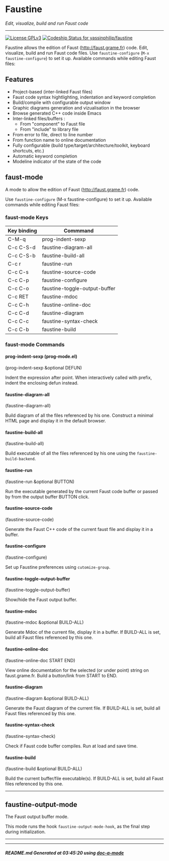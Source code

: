 # Faustine
 *Edit, visualize, build and run Faust code*
___
[![License GPLv3](https://img.shields.io/badge/license-GPL_v3-green.svg)](http://www.gnu.org/licenses/gpl-3.0.html) [![Codeship Status for yassinphilip/faustine](https://app.codeship.com/projects/c2385cd0-5dc6-0135-04b2-0a800465306c/status?branch=master)](https://app.codeship.com/projects/238325)


Faustine allows the edition of Faust (http://faust.grame.fr) code. Edit, visualize, build and run Faust code files.
Use `faustine-configure` (`M-x faustine-configure`) to set it up. Available commands while editing Faust files:

## Features

- Project-based (inter-linked Faust files)
- Faust code syntax hightlighting, indentation and keyword completion
- Build/compile with configurable output window
- Graphic diagrams generation and vizualisation in the browser
- Browse generated C++ code inside Emacs
- Inter-linked files/buffers :
    - From "component" to Faust file
    - From "include" to library file
- From error to file, direct to line number
- From function name to online documentation
- Fully configurable (build type/target/architecture/toolkit, keyboard shortcuts, etc.)
- Automatic keyword completion
- Modeline indicator of the state of the code


## faust-mode
A mode to allow the edition of Faust (http://faust.grame.fr) code.

Use `faustine-configure` (M-x faustine-configure) to set it up.
Available commands while editing Faust files:


### faust-mode Keys

Key binding  | Commmand 
------------- | ------------- 
C-M-q | prog-indent-sexp
C-c C-S-d | faustine-diagram-all
C-c C-S-b | faustine-build-all
C-c r | faustine-run
C-c C-s | faustine-source-code
C-c C-p | faustine-configure
C-c C-o | faustine-toggle-output-buffer
C-c RET | faustine-mdoc
C-c C-h | faustine-online-doc
C-c C-d | faustine-diagram
C-c C-c | faustine-syntax-check
C-c C-b | faustine-build

### faust-mode Commands
#### prog-indent-sexp (prog-mode.el)

(prog-indent-sexp &optional DEFUN)

Indent the expression after point.
When interactively called with prefix, indent the enclosing defun
instead.

#### faustine-diagram-all

(faustine-diagram-all)

Build diagram of all the files referenced by his one.
Construct a minimal HTML page and display it in the default browser.

#### faustine-build-all

(faustine-build-all)

Build executable of all the files referenced by his one
using the `faustine-build-backend`.

#### faustine-run

(faustine-run &optional BUTTON)

Run the executable generated by the current Faust code buffer
or passed by from the output buffer BUTTON click.

#### faustine-source-code

(faustine-source-code)

Generate the Faust C++ code of the current faust file and
display it in a buffer.

#### faustine-configure

(faustine-configure)

Set up Faustine preferences using `cutomize-group`.

#### faustine-toggle-output-buffer

(faustine-toggle-output-buffer)

Show/hide the Faust output buffer.

#### faustine-mdoc

(faustine-mdoc &optional BUILD-ALL)

Generate Mdoc of the current file, display it in a buffer.
If BUILD-ALL is set, build all Faust files referenced by this one.

#### faustine-online-doc

(faustine-online-doc START END)

View online documentation for the selected (or under point)
string on faust.grame.fr.
Build a button/link from START to END.

#### faustine-diagram

(faustine-diagram &optional BUILD-ALL)

Generate the Faust diagram of the current file.
If BUILD-ALL is set, build all Faust files referenced by this one.

#### faustine-syntax-check

(faustine-syntax-check)

Check if Faust code buffer compiles.
Run at load and save time.

#### faustine-build

(faustine-build &optional BUILD-ALL)

Build the current buffer/file executable(s).
If BUILD-ALL is set, build all Faust files referenced by this one.



___
## faustine-output-mode
The Faust output buffer mode.

This mode runs the hook `faustine-output-mode-hook`, as the final step
during initialization.




___
___
##### README.md Generated at 03:45:20 using [doc-a-mode](https://bitbucket.org/yassinphilip/doc-a-mode)